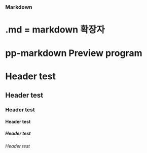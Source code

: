 ### Markdown
# .md = markdown 확장자
# pp-markdown Preview program

# Header test
## Header test
### Header test
#### Header test
##### Header test
###### Header test
